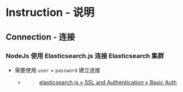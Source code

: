 
# Instruction - 说明

## Connection - 连接

### NodeJs 使用 Elasticsearch.js 连接 Elasticsearch 集群
- 需要使用 `user` + `password` 建立连接
  - > [elasticsearch.js » SSL and Authentication » Basic Auth][1]


[1]: https://www.elastic.co/guide/en/elasticsearch/client/javascript-api/current/auth-reference.html#_basic_auth

